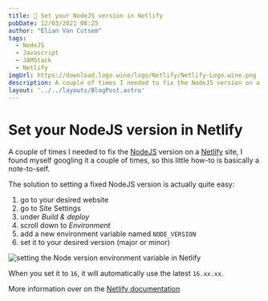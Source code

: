 ```yaml
---
title: 🔧 Set your NodeJS version in Netlify
pubDate: 12/03/2021 08:25
author: "Elian Van Cutsem"
tags:
  - NodeJS
  - Javascript
  - JAMStack
  - Netlify
imgUrl: https://download.logo.wine/logo/Netlify/Netlify-Logo.wine.png
description: A couple of times I needed to fix the NodeJS version on a Netlify site, I found myself googling it a couple of times, so this little how-to is basically a note-to-self.
layout: '../../layouts/BlogPost.astro'
---
```


# Set your NodeJS version in Netlify

A couple of times I needed to fix the [NodeJS](<https://nodejs.org>) version on a [Netlify](<https://www.netlify.com>) site, I found myself googling it a couple of times, so this little how-to is basically a note-to-self.

The solution to setting a fixed NodeJS version is actually quite easy:

1. go to your desired website
1. go to Site Settings
1. under *Build & deploy*
1. scroll down to *Environment*
1. add a new environment variable named `NODE_VERSION`
1. set it to your desired version (major or minor)

![setting the Node version environment variable in Netlify](https://i.imgur.com/dHA6d8B.png)

When you set it to `16`, it will automatically use the latest `16.xx.xx`.

More information over on the [Netlify documentation](<https://docs.netlify.com/configure-builds/manage-dependencies/>)
